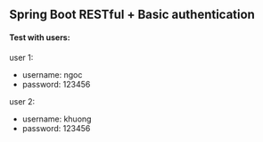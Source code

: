Spring Boot RESTful + Basic authentication
--
#### Test with users:

user 1:
+ username: ngoc
+ password: 123456

user 2:
+ username: khuong
+ password: 123456